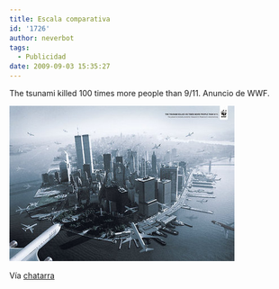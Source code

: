 ```yaml
---
title: Escala comparativa
id: '1726'
author: neverbot
tags:
  - Publicidad
date: 2009-09-03 15:35:27
---
```


The tsunami killed 100 times more people than 9/11. Anuncio de WWF.

[![](./escala-comparativa/tumblr_kpbvnfo5hN1qzc2lro1_400.jpg)](http://circuitry.tumblr.com/post/177925710/wow-no-conoc-a-esta-pieza-y-me-parece-la-hostia)

Vía [chatarra](http://circuitry.tumblr.com/post/177925710/wow-no-conoc-a-esta-pieza-y-me-parece-la-hostia)